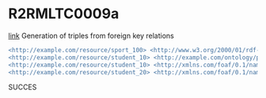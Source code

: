 # R2RMLTC0009a
[link](https://www.w3.org/TR/rdb2rdf-test-cases/#R2RMLTC0009a)
Generation of triples from foreign key relations

```diff
<http://example.com/resource/sport_100> <http://www.w3.org/2000/01/rdf-schema#label> "Tennis" .
<http://example.com/resource/student_10> <http://example.com/ontology/practises> <http://example.com/resource/sport_100> .
<http://example.com/resource/student_10> <http://xmlns.com/foaf/0.1/name> "Venus Williams" .
<http://example.com/resource/student_20> <http://xmlns.com/foaf/0.1/name> "Demi Moore" .
```

SUCCES